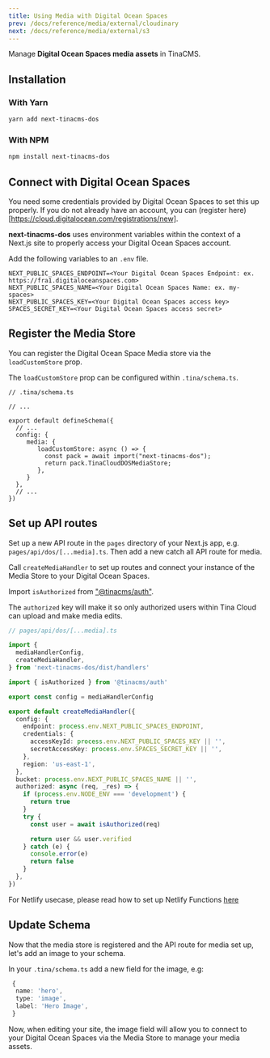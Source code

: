 ```yaml
---
title: Using Media with Digital Ocean Spaces
prev: /docs/reference/media/external/cloudinary
next: /docs/reference/media/external/s3
---
```


Manage **Digital Ocean Spaces media assets** in TinaCMS.

## Installation

### With Yarn

```bash
yarn add next-tinacms-dos
```

### With NPM

```bash
npm install next-tinacms-dos
```

## Connect with Digital Ocean Spaces

You need some credentials provided by Digital Ocean Spaces to set this up properly. If you do not already have an account, you can (register here)[https://cloud.digitalocean.com/registrations/new].

**next-tinacms-dos** uses environment variables within the context of a Next.js site to properly access your Digital Ocean Spaces account.

Add the following variables to an `.env` file.

```
NEXT_PUBLIC_SPACES_ENDPOINT=<Your Digital Ocean Spaces Endpoint: ex. https://fra1.digitaloceanspaces.com>
NEXT_PUBLIC_SPACES_NAME=<Your Digital Ocean Spaces Name: ex. my-spaces>
NEXT_PUBLIC_SPACES_KEY=<Your Digital Ocean Spaces access key>
SPACES_SECRET_KEY=<Your Digital Ocean Spaces access secret>
```

## Register the Media Store

You can register the Digital Ocean Space Media store via the `loadCustomStore` prop.

The `loadCustomStore` prop can be configured within `.tina/schema.ts`.

```tsx
// .tina/schema.ts

// ...

export default defineSchema({
  // ...
  config: {
     media: {
        loadCustomStore: async () => {
          const pack = await import("next-tinacms-dos");
          return pack.TinaCloudDOSMediaStore;
        },
     }
  },
  // ...
})
```

## Set up API routes

Set up a new API route in the `pages` directory of your Next.js app, e.g. `pages/api/dos/[...media].ts`.
Then add a new catch all API route for media.

Call `createMediaHandler` to set up routes and connect your instance of the Media Store to your Digital Ocean Spaces.

Import `isAuthorized` from ["@tinacms/auth"](https://github.com/tinacms/tinacms/tree/main/packages/%40tinacms/auth).

The `authorized` key will make it so only authorized users within Tina Cloud can upload and make media edits.

```ts
// pages/api/dos/[...media].ts

import {
  mediaHandlerConfig,
  createMediaHandler,
} from 'next-tinacms-dos/dist/handlers'

import { isAuthorized } from '@tinacms/auth'

export const config = mediaHandlerConfig

export default createMediaHandler({
  config: {
    endpoint: process.env.NEXT_PUBLIC_SPACES_ENDPOINT,
    credentials: {
      accessKeyId: process.env.NEXT_PUBLIC_SPACES_KEY || '',
      secretAccessKey: process.env.SPACES_SECRET_KEY || '',
    },
    region: 'us-east-1',
  },
  bucket: process.env.NEXT_PUBLIC_SPACES_NAME || '',
  authorized: async (req, _res) => {
    if (process.env.NODE_ENV === 'development') {
      return true
    }
    try {
      const user = await isAuthorized(req)

      return user && user.verified
    } catch (e) {
      console.error(e)
      return false
    }
  },
})
```

For Netlify usecase, please read how to set up Netlify Functions [here](/docs/reference/media/external/authentication/#netlify)

## Update Schema

Now that the media store is registered and the API route for media set up, let's add an image to your schema.

In your `.tina/schema.ts` add a new field for the image, e.g:

```ts
 {
  name: 'hero',
  type: 'image',
  label: 'Hero Image',
 }
```

Now, when editing your site, the image field will allow you to connect to your Digital Ocean Spaces via the Media Store to manage your media assets.
